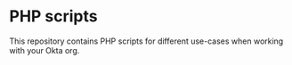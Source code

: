# PHP scripts
This repository contains PHP scripts for different use-cases when working with your Okta org.